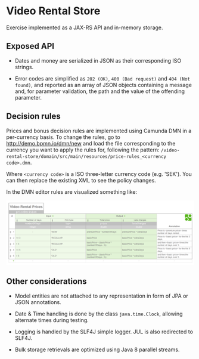 Video Rental Store
==================

Exercise implemented as a JAX-RS API and in-memory storage.

Exposed API
-----------

* Dates and money are serialized in JSON as their corresponding ISO strings.

* Error codes are simplified as `202 (OK)`, `400 (Bad request)` and `404 (Not found)`,
  and reported as an array of JSON objects containing a message 
  and, for parameter validation, the path and the value of the offending parameter.

Decision rules
--------------

Prices and bonus decision rules are implemented using Camunda DMN in a per-currency basis.
To change the rules, go to http://demo.bpmn.io/dmn/new and load the file 
corresponding to the currency you want to apply the rules for, following the pattern:
`/video-rental-store/domain/src/main/resources/price-rules_<currency code>.dmn`.

Where `<currency code>` is a ISO three-letter currency code (e.g. 'SEK'). 
You can then replace the existing XML to see the policy changes.

In the DMN editor rules are visualized something like:

![Price decision rules](screenshot.png)

Other considerations
--------------------
* Model entities are not attached to any representation in form of JPA or JSON annotations.

* Date & Time handling is done by the class `java.time.Clock`, allowing alternate times during testing.
                
* Logging is handled by the SLF4J simple logger. JUL is also redirected to SLF4J.

* Bulk storage retrievals are optimized using Java 8 parallel streams.